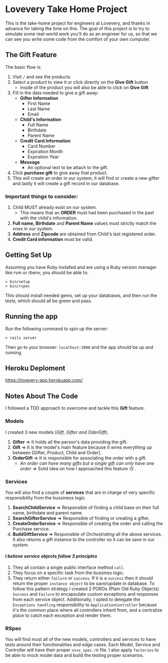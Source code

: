 # Lovevery Take Home Project

This is the take-home project for engineers at Lovevery, and thanks in advance for taking the time on this.  The
goal of this project is to try to simulate some real-world work you'll do as an engineer for us, so that we can
see you write some code from the comfort of your own computer.

## The Gift Feature

The basic flow is:

1. Visit `/` and see the products
1. Select a product to view it or click directly on the **Give Gift** button
   - Inside of the product you will also be able to click on **Give Gift**
1. Fill in the data needed to give a gift away:
   - **Gifter Information**
      - First Name
      - Last Name
      - Email
   - **Child's Information**
      - Full Name
      - Birthdate
      - Parent Name
   - **Credit Card Information**
      - Card Number
      - Expiration Month
      - Expiration Year
   - **Message**
      - An optional text to be attach to the gift.
1. Click **purchase gift** to give away that product.
1. This will create an order in our system, it will find or create a new gifter and lastly it will create a gift record in our database.

### Important things to consider: 
   1. Child MUST already exist on our system.
      - This means that an **ORDER** must had been purchased in the past with the child's information.
   1. **Full name, Birthdate** and **Parent Name** values must strictly match the ones in our system.
   1. **Address** and **Zipcode** are obtained from Child's last registered order.
   1. **Credit Card information** must be valid.


## Getting Set Up

   Assuming you have Ruby installed and are using a Ruby version manager like rvm or rbenv, you should be able to:

   ```
   > bin/setup
   > bin/rspec
   ```

   This should install needed gems, set up your databases, and then run the tests, which should all be green and pass.


## Running the app

   Run the following command to spin up the server:

   ```
   > rails server
   ```
   Then go to your browser: `localhost:3000` and the app should be up and running.


## Heroku Deploment 

https://lovevery-app.herokuapp.com/

## Notes About The Code
I followed a TDD approach to overcome and tackle this **Gift** feature.

### Models
I created 3 new models (_Gift, Gifter and OderGift_).
1. **Gifter** => It holds all the person's data providing the gift.
1. **Gift** => It is the model's main feature because it wires everything up between [Gifter, Product, Child and Order].
1. **OrderGift** => It is responsible for associating the order with a gift.
   - _An order can have many gifts but a single gift can only have one order_ => Solid idea on how I approached this feature :D .
   
### Services
You will also find a couple of **services** that are in charge of very specific responsibility from the bussiness logic.
1. **SearchChildService** => Responsible of finding a child base on their full name, birthdate and parent name.
1. **SearchGifterService** => Responsible of finding or creating a gifter.
1. **CreateOrderService** => Responsible of creating the order and calling the Purchase service.
1. **BuildGiftService** => Responsible of _Orchestrating_ all the above services. It also returns a gift instance to the controller so it can be save in our system.

#### _I believe service objects follow 3 principles_
1. They all contain a single public interface method `call`.
2. They focus on a specific task from the bussines logic.
3. They return either `failure` or `success`. If it is a `success` then it should return the proper `instance object` to be save/update in database.
   To follow this pattern strategy I created 2 POROs (Plain Old Ruby Objects) `Success` and `Failure` to encapsulate custom exceptions and responses from each service object. Additionally, I opted to delegate the `Exceptions handling` responsibility to `ApplicationController` because it's the common place where all controllers inherit from, and a centralize place to catch each exception and render them.

### RSpec
   You will find must all of the new models, controllers and services to have tests around their functionalities and edge cases.
   Each Model, Service and Controller will have their proper `xxxx_spec.rb` file.
   I also apply `factories` to be able to mock model data and build the testing proper scenarios.
